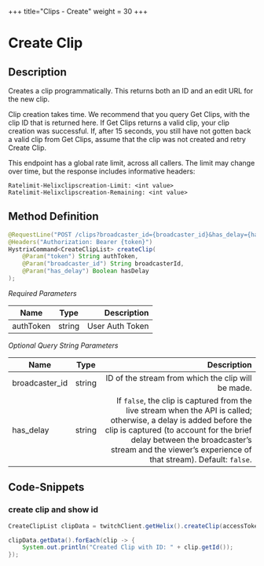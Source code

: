 +++
title="Clips - Create"
weight = 30
+++

# Create Clip

## Description

Creates a clip programmatically. This returns both an ID and an edit URL for the new clip.

Clip creation takes time. We recommend that you query Get Clips, with the clip ID that is returned here. If Get Clips returns a valid clip, your clip creation was successful. If, after 15 seconds, you still have not gotten back a valid clip from Get Clips, assume that the clip was not created and retry Create Clip.

This endpoint has a global rate limit, across all callers. The limit may change over time, but the response includes informative headers:

```
Ratelimit-Helixclipscreation-Limit: <int value>
Ratelimit-Helixclipscreation-Remaining: <int value>
```

## Method Definition

```java
@RequestLine("POST /clips?broadcaster_id={broadcaster_id}&has_delay={has_delay}")
@Headers("Authorization: Bearer {token}")
HystrixCommand<CreateClipList> createClip(
	@Param("token") String authToken,
	@Param("broadcaster_id") String broadcasterId,
	@Param("has_delay") Boolean hasDelay
);
```

*Required Parameters*

| Name          | Type      | Description  |
| ------------- |:---------:| -----------------:|
| authToken     | string    | User Auth Token |

*Optional Query String Parameters*

| Name          | Type      | Description  |
| ------------- |:---------:| -----------------:|
| broadcaster_id | string    | ID of the stream from which the clip will be made. |
| has_delay      | string    | If `false`, the clip is captured from the live stream when the API is called; otherwise, a delay is added before the clip is captured (to account for the brief delay between the broadcaster’s stream and the viewer’s experience of that stream). Default: `false`. |

## Code-Snippets

### create clip and show id

```java
CreateClipList clipData = twitchClient.getHelix().createClip(accessToken, "149223493", false).execute();

clipData.getData().forEach(clip -> {
	System.out.println("Created Clip with ID: " + clip.getId());
});
```
